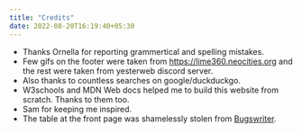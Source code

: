 ```yaml
---
title: "Credits"
date: 2022-08-20T16:19:40+05:30
---
```

- Thanks Ornella for reporting grammertical and spelling mistakes.
- Few gifs on the footer were taken from https://lime360.neocities.org and the rest were taken from yesterweb discord server.
- Also thanks to countless searches on google/duckduckgo.
- W3schools and MDN Web docs helped me to build this website from scratch. Thanks to them too.
- Sam for keeping me inspired.
- The table at the front page was shamelessly stolen from [Bugswriter](https://bugswriter.com).

